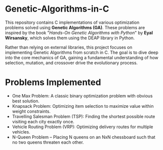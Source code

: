 # Genetic-Algorithms-in-C

This repository contains C implementations of various optimization problems solved using **Genetic Algorithms (GA)**. These problems are inspired by the book "*Hands-On Genetic Algorithms with Python*" by **Eyal Wirsansky**, which solves them using the DEAP library in Python.

Rather than relying on external libraries, this project focuses on implementing Genetic Algorithms from scratch in C. The goal is to dive deep into the core mechanics of GA, gaining a fundamental understanding of how selection, mutation, and crossover drive the evolutionary process.

# Problems Implemented
- One Max Problem: A classic binary optimization problem with obvious best solution.
- Knapsack Problem: Optimizing item selection to maximize value within weight constraints.
- Travelling Salesman Problem (TSP): Finding the shortest possible route visiting each city exactly once.
- Vehicle Routing Problem (VRP): Optimizing delivery routes for multiple vehicles.
- N-Queen Problem – Placing N queens on an NxN chessboard such that no two queens threaten each other.
